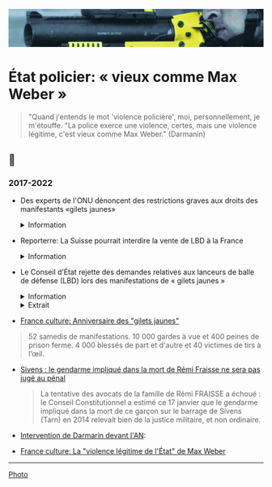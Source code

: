 ![image-mise-en-avant](../_aux/lbd_Commons.png)
# État policier: « vieux comme Max Weber »

> "Quand j'entends le mot 'violence policière', moi, personnellement, je m'étouffe.
> "La police exerce une violence, certes, mais une violence légitime, c'est vieux comme Max Weber." (Darmanin)


## 📰

### 2017-2022

*  <a id="onuGJ"></a>Des experts de l'ONU dénoncent des restrictions graves aux droits des manifestants «gilets jaunes»
    <details><summary>Information</summary>
    
    * [Lire](https://www.ohchr.org/FR/NewsEvents/Pages/DisplayNews.aspx?NewsID=24166&LangID=F)
    </details>

*  <a id="CHlbd"></a>Reporterre: La Suisse pourrait interdire la vente de LBD à la France
    <details><summary>Information</summary>
    
    * [Lire](https://reporterre.net/La-Suisse-pourrait-interdire-la-vente-de-LBD-a-la-France)
    </details>

*  <a id="CElbd"></a>Le Conseil d’État rejette des demandes relatives aux lanceurs de balle de défense (LBD) lors des manifestations de « gilets jaunes »
    <details><summary>Information</summary>
    
    * [Lire](https://www.conseil-etat.fr/site/actualites/usage-des-lanceurs-de-balles-de-defense)
    </details>
    
    <details><summary>Extrait</summary>
    
    > Le juge des référés du Conseil d’État a constaté que l’usage du LBD avait dans la période récente provoqué des blessures, parfois très graves, sans qu’il soit possible d’affirmer que toutes les victimes se trouvaient dans les situations visées par le code de la sécurité intérieure, seules à mêmes de justifier une telle utilisation.
    
    > Toutefois, il a jugé que, en dépit de ces circonstances et contrairement à ce que les demandeurs affirmaient, l’organisation des opérations de maintien de l’ordre mises en place lors des récentes manifestations ne révélait pas une intention des autorités de ne pas respecter les conditions d’usage, strictes, mises à l’utilisation de ces armes.
    </details>

*  <a id="kieffer2019giletsj"></a>[France culture: Anniversaire des "gilets jaunes"](https://www.franceculture.fr/emissions/hashtag/anniversaire-des-gilets-jaunes-le-changement-cest-maintenant)
<!--
<details><summary>Les chiffres</summary>
-->
> 52 samedis de manifestations. 10 000 gardes à vue et 400 peines de prison ferme. 4 000 blessés de part et d'autre et 40 victimes de tirs à l’œil.
<!--
</details>
-->

*  <a id="fraisseimpuni"></a>[Sivens : le gendarme impliqué dans la mort de Rémi Fraisse ne sera pas jugé au pénal](https://www.francebleu.fr/infos/faits-divers-justice/sivens-le-gendarme-implique-dans-kla-mort-de-remi-fraisse-ne-sera-pas-juge-au-penal-1547738807)
    > La tentative des avocats de la famille de Rémi FRAISSE a échoué : le Conseil Constitutionnel a estimé ce 17 janvier que le gendarme impliqué dans la mort de ce garçon sur le barrage de Sivens (Tarn) en 2014 relevait bien de la justice militaire, et non ordinaire.

*  <a id="darmaninweber"></a>[Intervention de Darmarin devant l'AN](https://twitter.com/LCP/status/1288174388286717952?ref_src=twsrc%5Etfw%7Ctwcamp%5Etweetembed%7Ctwterm%5E1288174388286717952%7Ctwgr%5E%7Ctwcon%5Es1_&ref_url=https%3A%2F%2Fwww.francetvinfo.fr%2Ffaits-divers%2Fpolice%2Fviolences-policieres%2Fla-police-exerce-une-violence-legitime-gerald-darmanin-cite-t-il-correctement-le-sociologue-allemand-max-weber_4060345.html):

* <a id="queffelecweber">[France culture: La "violence légitime de l'État" de Max Weber](https://www.franceculture.fr/philosophie/la-violence-legitime-de-letat-de-max-weber)

---
[Photo](attrib.md#lbd)


